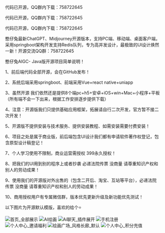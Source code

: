 代码已开源，QQ群内下载：758722645

代码已开源，QQ群内下载：758722645

代码已开源，QQ群内下载：758722645

憨仔兔最新ChatGPT、Midjourney开源版本，支持PC端、移动端、桌面客户端，采用springboot架构开发支持Redis队列，专为高并发设计，最极致的UI设计焕然一新！开源交流QQ群：758722645

憨仔兔AIGC- Java版开源项目简单说明！

1、前后端代码全部开源，会在GitHub发布！

2、系统后端采用springboot、前端采用Vue+react native+uniapp

3、虽然开源 我们依然还是提供8个端pc+h5+安卓+iOS+win+Mac+小程序+平板（所有端不会一下出来，根据工作安排逐步提供下载）

4、注意：开源版我们只提供基础应用框架，拓展请自行二次开发，官方暂不接二次开发！

5、开源版不提供安装与技术服务、提供安装教程、如需安装需要付费安装！

6、项目之处是属于商业版，前后端包含UI设计我们都有申请软件著作权登记，包含原型设计稿登记！

7、个人学习使用不限制，商业运营需授权 399永久授权！

8、把我们的UI用到别的程序上或者抄袭 必递法院传票 没商量 请尊重知识产权和别人的劳动成果！

9、使用我们的开源版对外出售的（包含二开后、淘宝、互站等平台），必递法院传票 没商量 请尊重知识产权和别人的劳动成果！

10、商用授权用户有专属微信群，版本优先更新升级及新功能优先测试！


以下图片为开源默认模版，喜欢的给个⭐️

![首页_全部展示](https://github.com/hanzaitu/hanzaitu-aigc/assets/129652683/fca010c8-4611-405b-8a16-d841e4df62c0)
![AI绘画](https://github.com/hanzaitu/hanzaitu-aigc/assets/129652683/a63883c5-a677-4954-9ccc-a53e84da14ba)
![Ai聊天_插件展开](https://github.com/hanzaitu/hanzaitu-aigc/assets/129652683/08fb1c53-6f66-42c6-b5f7-7c842b6a603c)
![手机注册](https://github.com/hanzaitu/hanzaitu-aigc/assets/129652683/ba38fe56-aabc-4f20-9222-d5c5cc43e3d5)
![个人中心_邀请福利](https://github.com/hanzaitu/hanzaitu-aigc/assets/129652683/dd7fe1aa-0d43-4a3a-a6b1-4fe0f902673f)
![绘画广场_风格长廊_默认](https://github.com/hanzaitu/hanzaitu-aigc/assets/129652683/24573d38-b5e5-4002-b0ce-867a92ee9ceb)
![个人中心_积分充值](https://github.com/hanzaitu/hanzaitu-aigc/assets/129652683/98e8dd48-75b9-4363-a88d-cffa2f3882ff)
